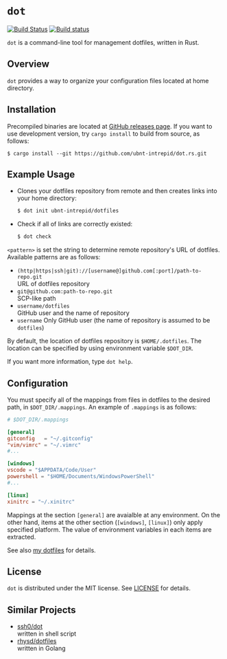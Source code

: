 # `dot`
[![Build Status](https://travis-ci.org/ubnt-intrepid/dot.rs.svg?branch=master)](https://travis-ci.org/ubnt-intrepid/dot)
[![Build status](https://ci.appveyor.com/api/projects/status/mleixxiv2p6saqpw/branch/master?svg=true)](https://ci.appveyor.com/project/ubnt-intrepid/dot/branch/master)

`dot` is a command-line tool for management dotfiles, written in Rust.

## Overview
`dot` provides a way to organize your configuration files located at home directory.

## Installation
Precompiled binaries are located at [GitHub releases page](https://github.com/ubnt-intrepid/dot/releases/latest).
If you want to use development version, try `cargo install` to build from source, as follows:

```shell-session
$ cargo install --git https://github.com/ubnt-intrepid/dot.rs.git
```

## Example Usage
* Clones your dotfiles repository from remote and then creates links into your home directory:  
  ```sh
  $ dot init ubnt-intrepid/dotfiles
  ```

* Check if all of links are correctly existed:
  ```sh
  $ dot check
  ```

`<pattern>` is set the string to determine remote repository's URL of dotfiles.
Available patterns are as follows:

* `(http|https|ssh|git)://[username@]github.com[:port]/path-to-repo.git`  
  URL of dotfiles repository
* `git@github.com:path-to-repo.git`  
  SCP-like path
* `username/dotfiles`  
  GitHub user and the name of repository
* `username`
  Only GitHub user (the name of repository is assumed to be `dotfiles`)

By default, the location of dotfiles repository is `$HOME/.dotfiles`.
The location can be specified by using environment variable `$DOT_DIR`.

If you want more information, type `dot help`.

## Configuration
You must specify all of the mappings from files in dotfiles to the desired path, in `$DOT_DIR/.mappings`.
An example of `.mappings` is as follows:

```toml
# $DOT_DIR/.mappings

[general]
gitconfig   = "~/.gitconfig"
"vim/vimrc" = "~/.vimrc"
#...

[windows]
vscode = "$APPDATA/Code/User"
powershell = "$HOME/Documents/WindowsPowerShell"
#...

[linux]
xinitrc = "~/.xinitrc"
```

Mappings at the section `[general]` are avaialble at any environment.
On the other hand, items at the other section (`[windows]`, `[linux]`) only apply specified platform.
The value of environment variables in each items are extracted.

See also [my dotfiles](https://github.com/ubnt-intrepid/dotfiles) for details.

## License
`dot` is distributed under the MIT license.
See [LICENSE](LICENSE) for details.

## Similar Projects
- [ssh0/dot](https://github.com/ssh0/dot)  
  written in shell script
- [rhysd/dotfiles](https://github.com/rhysd/dotfiles)  
  written in Golang
